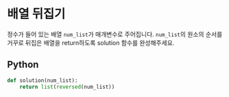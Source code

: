 # 배열 뒤집기
정수가 들어 있는 배열 `num_list`가 매개변수로 주어집니다. `num_list`의 원소의 순서를 거꾸로 뒤집은 배열을 return하도록 solution 함수를 완성해주세요.

## Python
```python
def solution(num_list):
    return list(reversed(num_list))
```